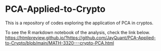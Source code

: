 # PCA-Applied-to-Crypto
This is a repository of codes exploring the application of PCA in cryptos.

To see the R markdown notebook of the analysis, check the link below.
https://htmlpreview.github.io/?https://github.com/JayQuant/PCA-Applied-to-Crypto/blob/main/MATH-3320---crypto-PCA.html 
